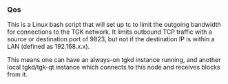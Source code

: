 ### Qos ###

This is a Linux bash script that will set up tc to limit the outgoing bandwidth for connections to the TGK network. It limits outbound TCP traffic with a source or destination port of 9823, but not if the destination IP is within a LAN (defined as 192.168.x.x).

This means one can have an always-on tgkd instance running, and another local tgkd/tgk-qt instance which connects to this node and receives blocks from it.
